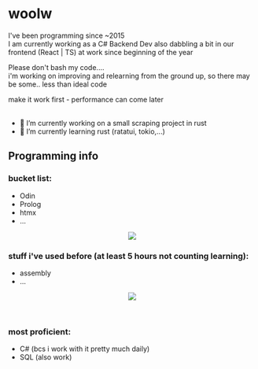 # woolw
I've been programming since ~2015  
I am currently working as a C# Backend Dev also dabbling a bit in our frontend (React | TS) at work since beginning of the year  

Please don't bash my code....   
i'm working on improving and relearning from the ground up, so there may be some.. less than ideal code
  
make it work first - performance can come later  
</br>
  
- 🔭 I’m currently working on a small scraping project in rust
- 🌱 I’m currently learning rust (ratatui, tokio,...)

## Programming info
### bucket list:
  - Odin
  - Prolog
  - htmx
  - ...

<p align="center">
  <a href="https://skillicons.dev">
    <img src="https://skillicons.dev/icons?i=zig,golang,godot," />
  </a>
</p>

### stuff i've used before (at least 5 hours not counting learning):
- assembly
- ...
  
<p align="center">
  <a href="https://skillicons.dev">
    <img src="https://skillicons.dev/icons?i=git,arduino,azure,c,cs,cpp,html,css,dotnet,java,js,ts,python,lua,rust,react,linux,md,mysql,sqlite" />
  </a>
</p>
</br>

### most proficient:
- C# (bcs i work with it pretty much daily)
- SQL (also work)

